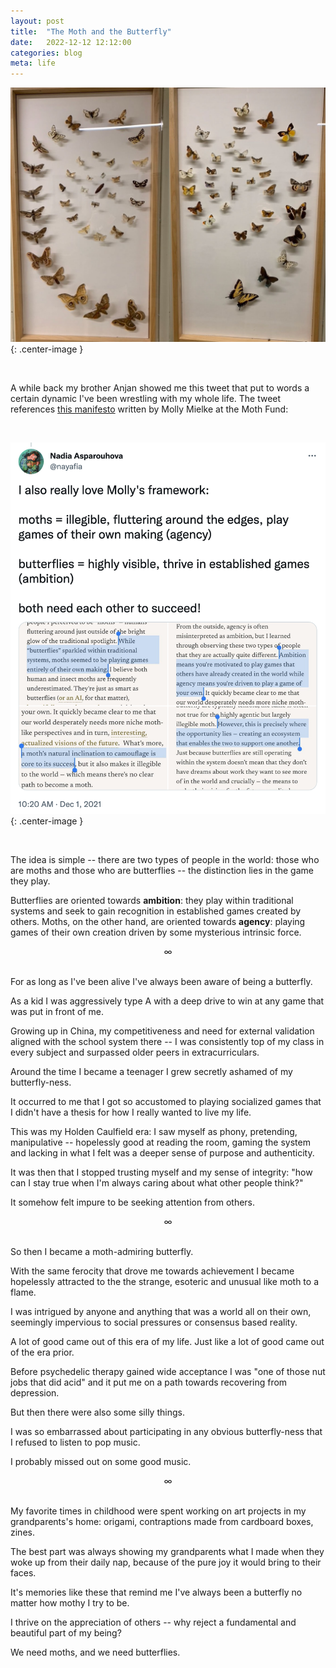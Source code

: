 ```yaml
---
layout: post
title:  "The Moth and the Butterfly"
date:   2022-12-12 12:12:00
categories: blog
meta: life
---
```


![moth butterfly](/images/moth-butterfly.png){: .center-image }

<br />

A while back my brother Anjan showed me this tweet that put to words a certain dynamic I've been wrestling with my whole life. The tweet references [this manifesto](https://mothfund.substack.com/p/moth-fund-manifesto) written by Molly Mielke at the Moth Fund:

<br />

![moth butterfly](/images/moth-butterfly-tweet.png){: .center-image }

<br />

The idea is simple -- there are two types of people in the world: those who are moths and those who are butterflies -- the distinction lies in the game they play.

Butterflies are oriented towards **ambition**: they play within traditional systems and seek to gain recognition in established games created by others. Moths, on the other hand, are oriented towards **agency**: playing games of their own creation driven by some mysterious intrinsic force.
<br />
<div align="center"> ∞ </div>
<br />

For as long as I've been alive I've always been aware of being a butterfly.

As a kid I was aggressively type A with a deep drive to win at any game that was put in front of me.

Growing up in China, my competitiveness and need for external validation aligned with the school system there -- I was consistently top of my class in every subject and surpassed older peers in extracurriculars.

Around the time I became a teenager I grew secretly ashamed of my butterfly-ness.

It occurred to me that I got so accustomed to playing socialized games that I didn't have a thesis for how I really wanted to live my life.

This was my Holden Caulfield era: I saw myself as phony, pretending, manipulative -- hopelessly good at reading the room, gaming the system and lacking in what I felt was a deeper sense of purpose and authenticity.

It was then that I stopped trusting myself and my sense of integrity: "how can I stay true when I'm always caring about what other people think?"

It somehow felt impure to be seeking attention from others.
<br />
<div align="center"> ∞ </div>
<br />

So then I became a moth-admiring butterfly.

With the same ferocity that drove me towards achievement I became hopelessly attracted to the the strange, esoteric and unusual like moth to a flame.

I was intrigued by anyone and anything that was a world all on their own, seemingly impervious to social pressures or consensus based reality.

A lot of good came out of this era of my life. Just like a lot of good came out of the era prior.

Before psychedelic therapy gained wide acceptance I was "one of those nut jobs that did acid" and it put me on a path towards recovering from depression.

But then there were also some silly things.

I was so embarrassed about participating in any obvious butterfly-ness that I refused to listen to pop music.

I probably missed out on some good music.
<br />
<div align="center"> ∞ </div>
<br />

My favorite times in childhood were spent working on art projects in my grandparents's home: origami, contraptions made from cardboard boxes, zines.

The best part was always showing my grandparents what I made when they woke up from their daily nap, because of the pure joy it would bring to their faces.

It's memories like these that remind me I've always been a butterfly no matter how mothy I try to be.

I thrive on the appreciation of others -- why reject a fundamental and beautiful part of my being?

We need moths, and we need butterflies.
